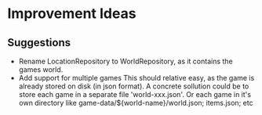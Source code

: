 # Improvement Ideas

## Suggestions

* Rename LocationRepository to WorldRepository, as it contains the games world.
* Add support for multiple games
  This should relative easy, as the game is already stored on disk (in json format).
  A concrete sollution could be to store each game in a separate file 'world-xxx.json'.
  Or each game in it's own directory like  game-data/${world-name}/world.json; items.json; etc

